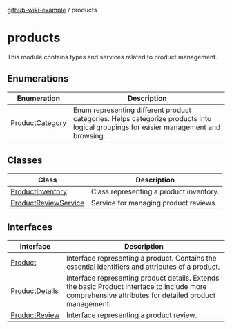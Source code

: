 [github-wiki-example](../wiki/Home) / products

# products

This module contains types and services related to product management.

## Enumerations

| Enumeration | Description |
| ------ | ------ |
| [ProductCategory](../wiki/products.Enumeration.ProductCategory) | Enum representing different product categories. Helps categorize products into logical groupings for easier management and browsing. |

## Classes

| Class | Description |
| ------ | ------ |
| [ProductInventory](../wiki/products.Class.ProductInventory) | Class representing a product inventory. |
| [ProductReviewService](../wiki/products.Class.ProductReviewService) | Service for managing product reviews. |

## Interfaces

| Interface | Description |
| ------ | ------ |
| [Product](../wiki/products.Interface.Product) | Interface representing a product. Contains the essential identifiers and attributes of a product. |
| [ProductDetails](../wiki/products.Interface.ProductDetails) | Interface representing product details. Extends the basic Product interface to include more comprehensive attributes for detailed product management. |
| [ProductReview](../wiki/products.Interface.ProductReview) | Interface representing a product review. |
